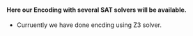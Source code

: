 #### Here our Encoding with several SAT solvers will be available.
* Curruently we have done encding using Z3 solver.
